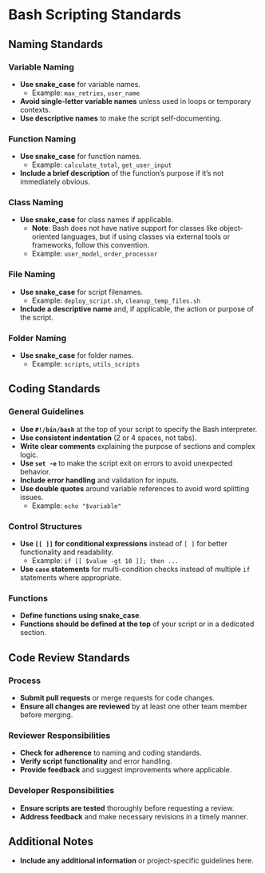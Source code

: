 # Bash Scripting Standards

## Naming Standards

### Variable Naming

- **Use snake_case** for variable names.
  - Example: `max_retries`, `user_name`
- **Avoid single-letter variable names** unless used in loops or temporary contexts.
- **Use descriptive names** to make the script self-documenting.

### Function Naming

- **Use snake_case** for function names.
  - Example: `calculate_total`, `get_user_input`
- **Include a brief description** of the function’s purpose if it’s not immediately obvious.

### Class Naming

- **Use snake_case** for class names if applicable.
  - **Note**: Bash does not have native support for classes like object-oriented languages, but if using classes via external tools or frameworks, follow this convention.
  - Example: `user_model`, `order_processor`

### File Naming

- **Use snake_case** for script filenames.
  - Example: `deploy_script.sh`, `cleanup_temp_files.sh`
- **Include a descriptive name** and, if applicable, the action or purpose of the script.

### Folder Naming

- **Use snake_case** for folder names.
  - Example: `scripts`, `utils_scripts`

## Coding Standards

### General Guidelines

- **Use `#!/bin/bash`** at the top of your script to specify the Bash interpreter.
- **Use consistent indentation** (2 or 4 spaces, not tabs).
- **Write clear comments** explaining the purpose of sections and complex logic.
- **Use `set -e`** to make the script exit on errors to avoid unexpected behavior.
- **Include error handling** and validation for inputs.
- **Use double quotes** around variable references to avoid word splitting issues.
  - Example: `echo "$variable"`

### Control Structures

- **Use `[[ ]]` for conditional expressions** instead of `[ ]` for better functionality and readability.
  - Example: `if [[ $value -gt 10 ]]; then ...`
- **Use `case` statements** for multi-condition checks instead of multiple `if` statements where appropriate.

### Functions

- **Define functions using snake_case**.
- **Functions should be defined at the top** of your script or in a dedicated section.

## Code Review Standards

### Process

- **Submit pull requests** or merge requests for code changes.
- **Ensure all changes are reviewed** by at least one other team member before merging.

### Reviewer Responsibilities

- **Check for adherence** to naming and coding standards.
- **Verify script functionality** and error handling.
- **Provide feedback** and suggest improvements where applicable.

### Developer Responsibilities

- **Ensure scripts are tested** thoroughly before requesting a review.
- **Address feedback** and make necessary revisions in a timely manner.

## Additional Notes

- **Include any additional information** or project-specific guidelines here.
